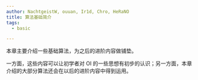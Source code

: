 ```yaml
---
author: NachtgeistW, ouuan, Ir1d, Chro, HeRaNO
title: 算法基础简介
tags:
  - basic

---
```


本章主要介绍一些基础算法，为之后的进阶内容做铺垫。

一方面，这些内容可以让初学者对 OI 的一些思想有初步的认识；另一方面，本章介绍的大部分算法还会在以后的进阶内容中得到运用。
